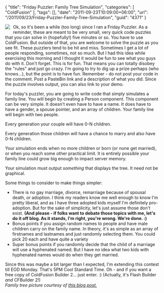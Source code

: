 {
	"title": "Friday Puzzler: Family Tree Simulation",
	"categories": [
		"ColdFusion"
	],
	"tags": [],
	"date": "2011-09-23T10:09:00+06:00",
	"url": "/2011/09/23/Friday-Puzzler-Family-Tree-Simulation",
	"guid": "4371"
}

<img src="http://www.raymondcamden.com/images/cfjedi/Family_Tree_img.jpg" align="left" style="margin-right:10px;margin-bottom:10px" /> Ok, so it's been a while (too long) since I ran a Friday Puzzler. As a reminder, these are meant to be very small, very quick code puzzles that you can solve in (hopefully!) five minutes or so. You have to use ColdFusion. But outside of that, you are welcome to solve the puzzle as you see fit. These puzzlers tend to be hit and miss. Sometimes I get a lot of people responding, sometimes, not so much. But I had this idea while exercising this morning and I thought it would be fun to see what you guys do with it. Don't forget. This is for fun. That means you can totally disobey the "rules" and just go crazy. I'm going to try to dig up a prize perhaps (who knows...), but the point is to have fun. Remember - do not post your code in the comment. Post a PasteBin link and a description of what you did. Since the puzzle involves output, you can also link to your demo.
<!--more-->
For today's puzzler, you are going to write code that simply simulates a family line. You will begin by creating a Person component. This component can be very simple. It doesn't even have to have a name. It does have to have a gender, a spouse pointer, and an array of children. Your family line will begin with two people.

Every generation your couple will have 0-N children. 

Every generation those children will have a chance to marry and also have 0-N children.

Your simulation ends when no more children or born (or none get married), or when you reach some other practical limit. It is entirely possible your family line could grow big enough to impact server memory. 

Your simulation must output <i>something</i> that displays the tree. It need not be graphical. 

Some things to consider to make things simpler:

<ul>
<li>There is no gay marriage, divorce, remarriage because of spousal death, or adoption. I think my readers know me well enough to know I'm pretty liberal, and as I have three adopted kids myself I'm definitely pro-adoption. But for the sake of simplicity, let's just assume those don't exist.  <b>(And please - if folks want to debate those topics with me, let's do it off blog. As it stands, I'm right, you're wrong. We're done. :)</b>
<li>Bonus points if you assign random names to people and have male children carry on the family name. In theory, it's as simple as an array of firstnames and lastnames and just randomly selecting them. You could pick 20 each and have quite a variety
<li>Super bonus points if you randomly decide that the child of a marriage will use a hyphenated named. But I have no idea what two kids with hyphenated names would do when they get married.
</ul>

<p>
Since this was maybe a bit larger than I expected, I'm extending this contest till EOD Monday. That's 5PM Cool Standard Time. Oh - and if you want a free copy of ColdFusion Builder 2... just enter. :) (Actually, it's Flash Builder <i>and</i> CFBuilder 2!)
<br clear="left">
<i>Family tree picture courtesy of <a href="http://genealogy.about.com/od/free_charts/ig/genealogy_charts/family_tree.htm">this blog post.</a></i>